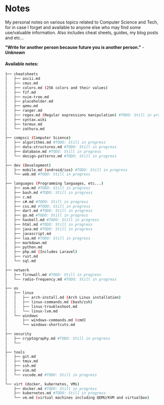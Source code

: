 # Notes

My personal notes on various topics related to Computer Science and Tech, for in case I forget and available to anyone else who may find some use/valuable information. Also includes cheat sheets, guides, my blog posts and etc...

**"Write for another person because future you is another person."** - **_Unknown_**

#### Available notes:

```bash
├── cheatsheets
│   ├── ascii.md
│   ├── cmus.md
│   ├── colors.md (256 colors and their values)
│   ├── fzf.md
│   ├── nvim-tree.md
│   ├── placeholder.md
│   ├── qemu.md
│   ├── ranger.md
│   ├── regex.md (Regular expressions manipulation) #TODO: Still in progress
│   ├── syntax.wiki
│   ├── termux.md
│   └── zathura.md
│
├── compsci (Computer Science)
│   ├── algorithms.md #TODO: Still in progress
│   ├── data-structures.md #TODO: Still in progress
│   ├── database.md #TODO: Still in progress
│   └── design-patterns.md #TODO: Still in progress
│
├── dev (Development)
│   ├── mobile.md (android/ios) #TODO: Still in progress
│   └── web.md #TODO: Still in progress
│
├── languages (Programming languages, etc...)
│   ├── asm.md #TODO: Still in progress
│   ├── bash.md #TODO: Still in progress
│   ├── c.md
│   ├── c#.md #TODO: Still in progress
│   ├── css.md #TODO: Still in progress
│   ├── dart.md #TODO: Still in progress
│   ├── go.md #TODO: Still in progress
│   ├── haskell.md #TODO: Still in progress
│   ├── html.md #TODO: Still in progress
│   ├── java.md #TODO: Still in progress
│   ├── javascript.md
│   ├── lua.md #TODO: Still in progress
│   ├── markdown.md
│   ├── python.md
│   ├── php.md (Includes Laravel)
│   ├── rust.md
│   └── sql.md
│
├── network
│   ├── firewall.md #TODO: Still in progress
│   └── radio-frequency.md #TODO: Still in progress
│
├── os
│   ├── linux
│   │   ├── arch-install.md (Arch Linux installation)
│   │   ├── linux-commands.md (bash/zsh)
│   │   ├── linux-troubleshoot.md
│   │   └── linux-lvm.md
│   └── windows
│       ├── windows-commands.md (cmd)
│       └── windows-shortcuts.md
│
├── security
│   ├── cryptography.md #TODO: Still in progress
│   └──
│
├── tools
│   ├── git.md
│   ├── tmux.md
│   ├── ssh.md
│   ├── vim.md
│   └── vscode.md #TODO: Still in progress
│
└── virt (docker, kubernetes, VMs)
    ├── docker.md #TODO: Still in progress
    ├── kubernetes.md #TODO: Still in progress
    └── vm.md (virtual machines including QEMU/KVM and virtualbox)
```
